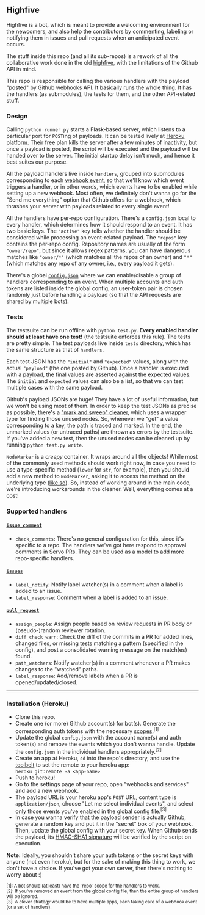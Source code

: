 ## Highfive

Highfive is a bot, which is meant to provide a welcoming environment for the newcomers, and also help the contributors by commenting, labeling or notifying them in issues and pull requests when an anticipated event occurs.

The stuff inside this repo (and all its sub-repos) is a rework of all the collaborative work done in the old [highfive](https://github.com/servo/highfive), with the limitations of the Github API in mind.

This repo is responsible for calling the various handlers with the payload "posted" by Github webhooks API. It basically runs the whole thing. It has the handlers (as submodules), the tests for them, and the other API-related stuff.

### Design

Calling `python runner.py` starts a Flask-based server, which listens to a particular port for `POST`ing of payloads. It can be tested lively at [Heroku platform](http://heroku.com/). Their free plan kills the server after a few minutes of inactivity, but once a payload is posted, the script will be executed and the payload will be handed over to the server. The initial startup delay isn't much, and hence it best suites our purpose.

All the payload handlers live inside `handlers`, grouped into submodules corresponding to each [webhook event](https://developer.github.com/webhooks/#events), so that we'll know which event triggers a handler, or in other words, which events have to be enabled while setting up a new webhook. Most often, we definitely don't wanna go for the "Send me everything" option that Github offers for a webhook, which thrashes your server with payloads related to every single event!

All the handlers have per-repo configuration. There's a `config.json` local to every handler, which determines how it should respond to an event. It has two basic keys. The `"active"` key tells whether the handler should be considered while processing an event-related payload. The `"repos"` key contains the per-repo config. Repository names are usually of the form `"owner/repo"`, but since it allows regex patterns, you can have dangerous matches like `"owner/*"` (which matches all the repos of an owner) and `"*"` (which matches any repo of any owner, i.e., every payload it gets).

There's a global [`config.json`](https://github.com/servo-highfive/highfive/blob/master/config.json) where we can enable/disable a group of handlers corresponding to an event. When multiple accounts and auth tokens are listed inside the global config, an user-token pair is chosen randomly just before handling a payload (so that the API requests are shared by multiple bots).

### Tests

The testsuite can be run offline with `python test.py`. **Every enabled handler should at least have one test!** (the testsuite enforces this rule). The tests are pretty simple. The test payloads live inside `tests` directory, which has the same structure as that of `handlers`.

Each test JSON has the `"initial"` and `"expected"` values, along with the actual `"payload"` (the one posted by Github). Once a handler is executed with a payload, the final values are asserted against the expected values. The `initial` and `expected` values can also be a list, so that we can test multiple cases with the same payload.

Github's payload JSONs are huge! They have a lot of useful information, but we won't be using most of them. In order to keep the test JSONs as precise as possible, there's a ["mark and sweep" cleaner](https://github.com/servo-highfive/highfive/blob/master/helpers/json_cleanup.py), which uses a wrapper type for finding those unused nodes. So, whenever we "get" a value corresponding to a key, the path is traced and marked. In the end, the unmarked values (or untraced paths) are thrown as errors by the testsuite. If you've added a new test, then the unused nodes can be cleaned up by running `python test.py write`.

`NodeMarker` is a *creepy* container. It wraps around all the objects! While most of the commonly used methods should work right now, in case you need to use a type-specific method (`lower` for `str`, for example), then you should add a new method to `NodeMarker`, asking it to access the method on the underlying type ([like so](https://github.com/servo-highfive/highfive/blob/8691a1ce0dce6045194f2a5510c0f63d2da72804/helpers/json_cleanup.py#L50-L51)). So, instead of working around in the main code, we're introducing workarounds in the cleaner. Well, everything comes at a cost!

### Supported handlers

#### [`issue_comment`](https://developer.github.com/v3/activity/events/types/#issuecommentevent)
 - `check_comments`: There's no general configuration for this, since it's specific to a repo. The handlers we've got here respond to approval comments in Servo PRs. They can be used as a model to add more repo-specific handlers.

#### [`issues`](https://developer.github.com/v3/activity/events/types/#issuesevent)
 - `label_notify`: Notify label watcher(s) in a comment when a label is added to an issue.
 - `label_response`: Comment when a label is added to an issue.

#### [`pull_request`](https://developer.github.com/v3/activity/events/types/#pullrequestevent)
 - `assign_people`: Assign people based on review requests in PR body or (pseudo-)random reviewer rotation.
 - `diff_check_warn`: Check the diff of the commits in a PR for added lines, changed files, or missing tests matching a pattern (specified in the config), and post a consolidated warning message on the match(es) found.
 - `path_watchers`: Notify watcher(s) in a comment whenever a PR makes changes to the "watched" paths.
 - `label_response`: Add/remove labels when a PR is opened/updated/closed.

---

### Installation (Heroku)

- Clone this repo.
- Create one (or more) Github account(s) for bot(s). Generate the corresponding auth tokens with the necessary [scopes](https://developer.github.com/v3/oauth/#scopes).<sup>[1]</sup>
- Update the global `config.json` with the account name(s) and auth token(s) and remove the events which you don't wanna handle. Update the `config.json` in the individual handlers appropriately.<sup>[2]</sup>
- Create an app at Heroku, `cd` into the repo's directory, and use the [toolbelt](https://devcenter.heroku.com/articles/heroku-command-line) to set the remote to your heroku app: <br /> `heroku git:remote -a <app-name>`
- Push to heroku!
- Go to the settings page of your repo, open "webhooks and services" and add a new webhook.
- The payload URL is your heroku app's `POST` URL, content type is `application/json`, choose "Let me select individual events", and select only those events you've enabled in the global config file.<sup>[3]</sup>
- In case you wanna verify that the payload sender is actually Github, generate a random key and put it in the "secret" box of your webhook. Then, update the global config with your secret key. When Github sends the payload, its [HMAC-SHA1 signature](https://developer.github.com/webhooks/securing/) will be verified by the script on execution.

**Note:** Ideally, you shouldn't share your auth tokens or the secret keys with anyone (not even heroku), but for the sake of making this thing to work, we don't have a choice. If you've got your own server, then there's nothing to worry about :)

<sup>
[1]: A bot should (at least) have the `repo` scope for the handlers to work.<br />
[2]: If you've removed an event from the global config file, then the entire group of handlers will be ignored. <br />
[3]: A clever strategy would be to have multiple apps, each taking care of a webhook event (or a set of handlers). <br />
</sup>
